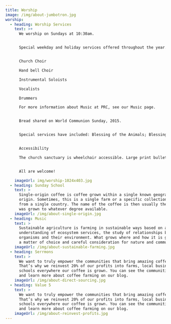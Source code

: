 ```yaml
---
title: Worship
image: /img/about-jumbotron.jpg
worship:
  - heading: Worship Services
    text: >+
      We worship on Sundays at 10:30am.


      Special weekday and holiday services offered throughout the year. We are committed to heart-felt, inspiring, and surprising worship! We honor the traditions of the past and seek to include contemporary elements too. Every month we create a special service with modern music and we celebrate in song regularly with the following:


      Church Choir

      Hand bell Choir

      Instrumental Soloists

      Vocalists

      Drummers

      For more information about Music at PRC, see our Music page.


      Bread shared on World Communion Sunday, 2015.


      Special services have included: Blessing of the Animals; Blessing of the Backpacks; Taize Services, The Transformative Power of Water; and many more. (See our CALENDAR for specifics on all our worship celebrations). Immediately following worship we gather for a hot lunch, coffee, tea, treats and fellowship.


      Accessibility

      The church sanctuary is wheelchair accessible. Large print bulletins are available for the visually impaired and print out sermons are available upon request for the hearing impaired.


      All are welcome!

    imageUrl: img/worship-1024x403.jpg
  - heading: Sunday School
    text: >
      Single-origin coffee is coffee grown within a single known geographic
      origin. Sometimes, this is a single farm or a specific collection of beans
      from a single country. The name of the coffee is then usually the place it
      was grown to whatever degree available.
    imageUrl: /img/about-single-origin.jpg
  - heading: Music
    text: >
      Sustainable agriculture is farming in sustainable ways based on an
      understanding of ecosystem services, the study of relationships between
      organisms and their environment. What grows where and how it is grown are
      a matter of choice and careful consideration for nature and communities.
    imageUrl: /img/about-sustainable-farming.jpg
  - heading: Serrmons
    text: >
      We want to truly empower the communities that bring amazing coffee to you.
      That’s why we reinvest 20% of our profits into farms, local businesses and
      schools everywhere our coffee is grown. You can see the communities grow
      and learn more about coffee farming on our blog.
    imageUrl: /img/about-direct-sourcing.jpg
  - heading: Value 5
    text: >
      We want to truly empower the communities that bring amazing coffee to you.
      That’s why we reinvest 20% of our profits into farms, local businesses and
      schools everywhere our coffee is grown. You can see the communities grow
      and learn more about coffee farming on our blog.
    imageUrl: /img/about-reinvest-profits.jpg
---
```

